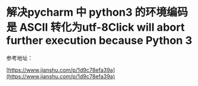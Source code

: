 # 解决pycharm 中 python3 的环境编码是 ASCII 转化为utf-8Click will abort further execution because Python 3

参考地址：

[https://www.jianshu.com/p/1d9c78efa39a](https://www.jianshu.com/p/1d9c78efa39a)